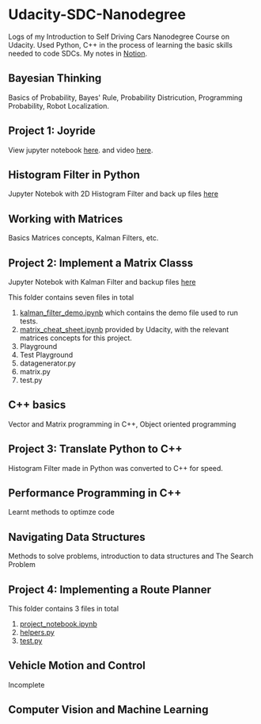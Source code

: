 # Udacity-SDC-Nanodegree
Logs of my Introduction to Self Driving Cars Nanodegree Course on Udacity.
Used Python, C++ in the process of learning the basic skills needed to code SDCs.
My notes in <a href="https://www.notion.so/Udacity-Self-Driving-Cars-Nanodegree-Notes-95104b0a28d8475896f2edac8d09a79a
"> Notion</a>. 

## Bayesian Thinking
Basics of Probability, Bayes' Rule, Probability Districution, Programming Probability, Robot Localization.

## Project 1: Joyride
View jupyter notebook <a href="https://github.com/dumebielueme/Udacity-SDC-Nanodegree/blob/master/ParallelParking.ipynb"> here</a>. and video <a href="https://youtu.be/GXum4dYZY8M"> here</a>.

## Histogram Filter in Python 
Jupyter Notebok with 2D Histogram Filter and back up files <a href="https://github.com/dumebielueme/Udacity-iSDC-Nanodegree/tree/master/HistogramFilter"> here</a>

## Working with Matrices
Basics Matrices concepts, Kalman Filters, etc.

## Project 2: Implement a Matrix Classs
Jupyter Notebok with Kalman Filter and backup files <a href="https://github.com/dumebielueme/Udacity-SDC-Nanodegree/tree/master/KalmanFilter"> here</a>

This folder contains seven files in total
1. <a href="https://github.com/dumebielueme/Udacity-SDC-Nanodegree/blob/master/KalmanFilter/kalman_filter_demo.ipynb"> kalman_filter_demo.ipynb</a> which contains the demo file used to run tests.
2. <a href="https://github.com/dumebielueme/Udacity-SDC-Nanodegree/blob/master/KalmanFilter/kalman_filter_demo.ipynb"> matrix_cheat_sheet.ipynb</a> provided by Udacity, with the relevant matrices concepts for this project.
3. Playground
4. Test Playground
5. datagenerator.py
6. matrix.py
7. test.py

## C++ basics
Vector and Matrix programming in C++, Object oriented programming

## Project 3: Translate Python to C++
Histogram Filter made in Python was converted to C++ for speed.


## Performance Programming in C++
Learnt methods to optimze code

## Navigating Data Structures
Methods to solve problems, introduction to data structures and The Search Problem

## Project 4: Implementing a Route Planner
This folder contains 3 files in total
1. <a href="https://github.com/dumebielueme/Udacity-SDC-Nanodegree/blob/master/ImplementROutePlanner/project_notebook.ipynb"> project_notebook.ipynb</a> 
2. <a href="https://github.com/dumebielueme/Udacity-SDC-Nanodegree/blob/master/ImplementROutePlanner/helpers.py"> helpers.py</a>
3. <a href="https://github.com/dumebielueme/Udacity-SDC-Nanodegree/blob/master/ImplementROutePlanner/test.py"> test.py</a>

## Vehicle Motion and Control 
Incomplete

## Computer Vision and Machine Learning

## 

